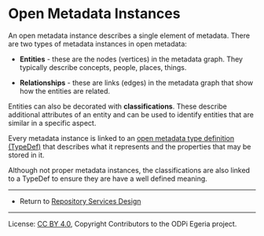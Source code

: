 <!-- SPDX-License-Identifier: CC-BY-4.0 -->
<!-- Copyright Contributors to the ODPi Egeria project. -->

# Open Metadata Instances


An open metadata instance describes a single element of metadata.
There are two types of metadata instances in open metadata:

* **Entities** - these are the nodes (vertices) in the metadata graph.  They typically describe concepts, people,
places, things.

* **Relationships** - these are links (edges) in the metadata graph that show how the entities are related.

Entities can also be decorated with **classifications**.  These describe additional attributes of an entity
and can be used to identify entities that are similar in a specific aspect.

Every metadata instance is linked to an [open metadata type definition (TypeDef)](open-metadata-type-definitions.md)
that describes what it represents and the properties that may be stored in it.

Although not proper metadata instances, the classifications are also linked to a TypeDef to ensure they
are have a well defined meaning.


----
* Return to [Repository Services Design](.)

----
License: [CC BY 4.0](https://creativecommons.org/licenses/by/4.0/),
Copyright Contributors to the ODPi Egeria project.